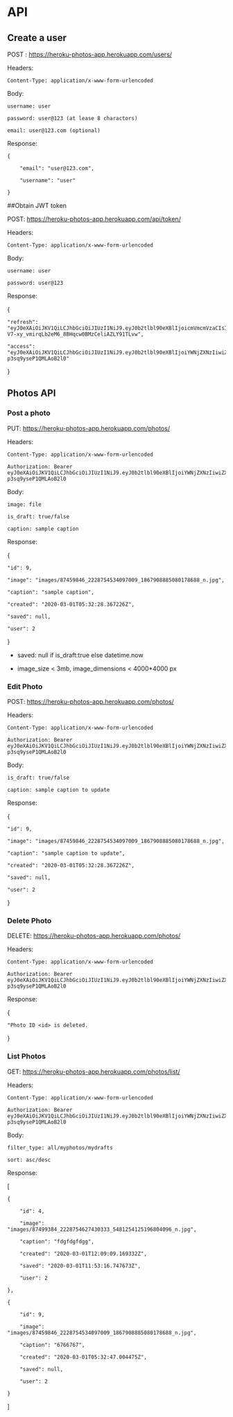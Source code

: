 # API

## Create a user

POST : https://heroku-photos-app.herokuapp.com/users/


Headers:

	Content-Type: application/x-www-form-urlencoded
	
Body:

	username: user
	
	password: user@123 (at lease 8 charactors)
	
	email: user@123.com (optional)
	
Response:

    {
    
        "email": "user@123.com",
	
        "username": "user"
	
    }
    
    
##Obtain JWT token

POST: https://heroku-photos-app.herokuapp.com/api/token/

Headers:

	Content-Type: application/x-www-form-urlencoded
	
Body:

	username: user
	
	password: user@123
	
Response:

{

    "refresh": "eyJ0eXAiOiJKV1QiLCJhbGciOiJIUzI1NiJ9.eyJ0b2tlbl90eXBlIjoicmVmcmVzaCIsImV4cCI6MTU4MzEyODIyMSwianRpIjoiNGU4ZmJiYzU0NmM1NDgzMDlkMDkzNTA3NzhkYWQ1NDciLCJ1c2VyX2lkIjoyfQ.-V7-xy_vmirqLb2eM6_8BHqcw0BMzCeliAZLY91TLvw",
    
    "access": "eyJ0eXAiOiJKV1QiLCJhbGciOiJIUzI1NiJ9.eyJ0b2tlbl90eXBlIjoiYWNjZXNzIiwiZXhwIjoxNTgzMDQyMTIxLCJqdGkiOiIyMmM1ZjJmZWY3MWE0OTk5ODQ0MTA3NDgzNWFjNDcwMiIsInVzZXJfaWQiOjJ9.L9UnDgPnCj0ezHRyG0z1d3k-p3sq9yseP1QMLAoB2l0"
    
}

	
## Photos API 


### Post a photo

PUT: https://heroku-photos-app.herokuapp.com/photos/

Headers:

	Content-Type: application/x-www-form-urlencoded
	
	Authorization: Bearer eyJ0eXAiOiJKV1QiLCJhbGciOiJIUzI1NiJ9.eyJ0b2tlbl90eXBlIjoiYWNjZXNzIiwiZXhwIjoxNTgzMDQyMTIxLCJqdGkiOiIyMmM1ZjJmZWY3MWE0OTk5ODQ0MTA3NDgzNWFjNDcwMiIsInVzZXJfaWQiOjJ9.L9UnDgPnCj0ezHRyG0z1d3k-p3sq9yseP1QMLAoB2l0
	
Body:

	image: file
	
	is_draft: true/false
	
	caption: sample caption
	
Response:

{

    "id": 9,
    
    "image": "images/87459846_2228754534097009_1867908885080178688_n.jpg",
    
    "caption": "sample caption",
    
    "created": "2020-03-01T05:32:28.367226Z",
    
    "saved": null,
    
    "user": 2
    
}

* saved: null if is_draft:true else datetime.now

* image_size < 3mb, image_dimensions < 4000*4000 px

### Edit Photo

POST: https://heroku-photos-app.herokuapp.com/photos/<id>
	
Headers:

	Content-Type: application/x-www-form-urlencoded
	
	Authorization: Bearer eyJ0eXAiOiJKV1QiLCJhbGciOiJIUzI1NiJ9.eyJ0b2tlbl90eXBlIjoiYWNjZXNzIiwiZXhwIjoxNTgzMDQyMTIxLCJqdGkiOiIyMmM1ZjJmZWY3MWE0OTk5ODQ0MTA3NDgzNWFjNDcwMiIsInVzZXJfaWQiOjJ9.L9UnDgPnCj0ezHRyG0z1d3k-p3sq9yseP1QMLAoB2l0
	
Body:

	is_draft: true/false
	
	caption: sample caption to update
	
Response:

{

    "id": 9,
    
    "image": "images/87459846_2228754534097009_1867908885080178688_n.jpg",
    
    "caption": "sample caption to update",
    
    "created": "2020-03-01T05:32:28.367226Z",
    
    "saved": null,
    
    "user": 2
    
}

### Delete Photo

DELETE: https://heroku-photos-app.herokuapp.com/photos/<id>
	
Headers:

	Content-Type: application/x-www-form-urlencoded
	
	Authorization: Bearer eyJ0eXAiOiJKV1QiLCJhbGciOiJIUzI1NiJ9.eyJ0b2tlbl90eXBlIjoiYWNjZXNzIiwiZXhwIjoxNTgzMDQyMTIxLCJqdGkiOiIyMmM1ZjJmZWY3MWE0OTk5ODQ0MTA3NDgzNWFjNDcwMiIsInVzZXJfaWQiOjJ9.L9UnDgPnCj0ezHRyG0z1d3k-p3sq9yseP1QMLAoB2l0
	
Response:

{

	"Photo ID <id> is deleted.
	
}

### List Photos

GET: https://heroku-photos-app.herokuapp.com/photos/list/

Headers:

	Content-Type: application/x-www-form-urlencoded
	
	Authorization: Bearer eyJ0eXAiOiJKV1QiLCJhbGciOiJIUzI1NiJ9.eyJ0b2tlbl90eXBlIjoiYWNjZXNzIiwiZXhwIjoxNTgzMDQyMTIxLCJqdGkiOiIyMmM1ZjJmZWY3MWE0OTk5ODQ0MTA3NDgzNWFjNDcwMiIsInVzZXJfaWQiOjJ9.L9UnDgPnCj0ezHRyG0z1d3k-p3sq9yseP1QMLAoB2l0
	
Body:

	filter_type: all/myphotos/mydrafts
	
	sort: asc/desc
	
Response:

[

    {
    
        "id": 4,
	
        "image": "images/87499384_2228754627430333_5481254125196804096_n.jpg",
	
        "caption": "fdgfdgfdgg",
	
        "created": "2020-03-01T12:09:09.169332Z",
	
        "saved": "2020-03-01T11:53:16.747673Z",
	
        "user": 2
	
    },
    
    {
    
        "id": 9,
	
        "image": "images/87459846_2228754534097009_1867908885080178688_n.jpg",
	
        "caption": "6766767",
	
        "created": "2020-03-01T05:32:47.004475Z",
	
        "saved": null,
	
        "user": 2
	
    }
    
]




